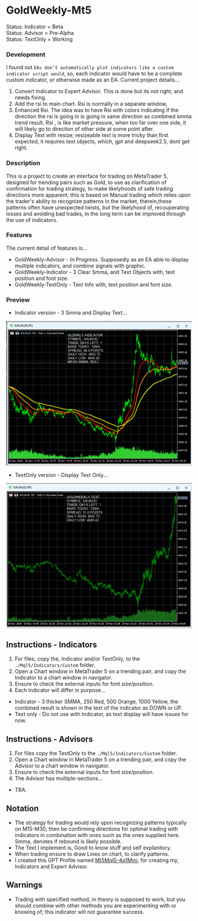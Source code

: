 # GoldWeekly-Mt5
Status: Indicator = Beta
<BR>Status: Advisor = Pre-Alpha
<BR>Status: TextOnly = Working

### Development
I found out `EAs don’t automatically plot indicators like a custom indicator script would`, so, each indicator would have to be a complete custom indicator, or otherwise made as an EA. Current project details...
1. Convert Indicator to Expert Advisor. This is done but its not right, and needs fixing.
2. Add the rsi to main chart. Rsi is normally in a separate window, 
3. Enhanced Rsi. The idea was to have Rsi with colors indicating if the direction the rsi is going in is going in same direction as combined smma trend result. Rsi , is like market pressure, when too far over one side, it will likely go to direction of other side at some point after. 
4. Display Text with resize; resizeable text is more tricky than first expected, it requires text objects, which, gpt and deepseek2.5, dont get right. 

### Description
This is a project to create an interface for trading on MetaTrader 5, designed for trending pairs such as Gold, to use as clarification of confirmation for trading strategy, to make likelyhoods of safe trading directions more apparent; this is based on Manual trading which relies upon the trader's ability to recognize patterns in the market, therein,these patterns often have unexpected twists, but the likelyhood of, recouperating losses and avoiding bad trades, in the long term can be improved through the use of indicators.

### Features
The current detail of features is... 
- GoldWeekly-Advisor - In Progress. Supposedly as an EA able to display multiple indicators, and combine signals with graphic.
- GoldWeekly-Indicator - 3 Clear Smma, and Text Objects with, text position and font size. 
- GoldWeekly-TextOnly - Text Info with, text position and font size.

### Preview
- Indicator version - 3 Smma and Display Text...

![indicator preview](media/Indicator.png)

- TextOnly version - Display Text Only...

![indicator preview](media/TextOnly.png)

## Instructions - Indicators
1. For files, copy the, Indicator and/or TextOnly, to the `./Mql5/Indicators/Custom` folder.
2. Open a Chart window in MetaTrader 5 on a trending pair, and copy the Indicator to a chart window in navigator.
3. Ensure to check the external inputs for font size/position.
4. Each Indicator will differ in purpose...
- Indicator - 3 thicker SMMA, 250 Red, 500 Orange, 1000 Yellow, the combined result is shown in the text of the indicator as DOWN or UP.
- Text only - Do not use with Indicator, as text display will have issues for now.

## Instructions - Advisors
1. For files copy the TextOnly to the `./Mql5/Indicators/Custom` folder.
2. Open a Chart window in MetaTrader 5 on a trending pair, and copy the Advisor to a chart window in navigator.
3. Ensure to check the external inputs for font size/position.
4. The Advisor has multiple-sections...
- TBA.  

## Notation
- The strategy for trading would rely upon recognizing patterns typically on M15-M30, then be confirming directions for optimal trading with indicators in combination with ones such as the ones supplied here. Smma, denotes if rebound is likely possible. 
- The Text I implement is, Good to know stuff and self explanitory. 
- When trading ensure to draw Lines on chart, to clarify patterns.
- I created this GPT Profile named [Mt5Mql5-4o1Mini](https://chatgpt.com/g/g-Un4YwjMNH-mt5mql5-4o1mini), for creating my, Indicators and Expert Advisor.

## Warnings
- Trading with specified method, in theory is supposed to work, but you should combine with other methods you are experimenting with or knowing of; this indicator will not guarantee success.
